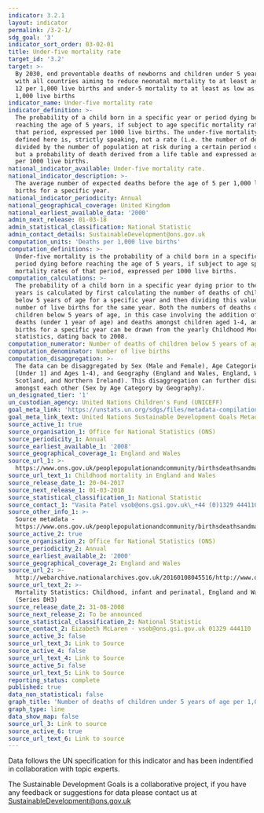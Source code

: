 ```yaml
---
indicator: 3.2.1
layout: indicator
permalink: /3-2-1/
sdg_goal: '3'
indicator_sort_order: 03-02-01
title: Under-five mortality rate
target_id: '3.2'
target: >-
  By 2030, end preventable deaths of newborns and children under 5 years of age,
  with all countries aiming to reduce neonatal mortality to at least as low as
  12 per 1,000 live births and under-5 mortality to at least as low as 25 per
  1,000 live births
indicator_name: Under-five mortality rate
indicator_definition: >-
  The probability of a child born in a specific year or period dying before
  reaching the age of 5 years, if subject to age specific mortality rates of
  that period, expressed per 1000 live births. The under-five mortality rate as
  defined here is, strictly speaking, not a rate (i.e. the number of deaths
  divided by the number of population at risk during a certain period of time)
  but a probability of death derived from a life table and expressed as a rate
  per 1000 live births.
national_indicator_available: Under-five mortality rate.
national_indicator_description: >-
  The average number of expected deaths before the age of 5 per 1,000 live
  births for a specific year. 
national_indicator_periodicity: Annual
national_geographical_coverage: United Kingdom
national_earliest_available_data: '2000'
admin_next_release: 01-03-18
admin_statistical_classification: National Statistic
admin_contact_details: SustainableDevelopment@ons.gov.uk
computation_units: 'Deaths per 1,000 live births'
computation_definitions: >-
  Under-five mortality is the probability of a child born in a specific year or
  period dying before reaching the age of 5 years, if subject to age specific
  mortality rates of that period, expressed per 1000 live births.
computation_calculations: >-
  The probability of a child born in a specific year dying prior to the age of 5
  years is calculated by first calculating the number of deaths of children
  below 5 years of age for a specific year and then dividing this value by the
  number of live births for the same year. Both the numbers of deaths of
  children below 5 years of age, in this case involving the addition of Infant
  deaths (under 1 year of age) and deaths amongst children aged 1-4, and live
  births for a specific year can be drawn from the yearly Childhood Mortality
  statistics, dating back to 2008.
computation_numerator: Number of deaths of children below 5 years of age
computation_denominator: Number of live births
computation_disaggregation: >-
  The data can be disaggregated by Sex (Male and Female), Age Categories (Infant
  [Under 1] and Ages 1-4), and Geography (England and Wales, England, Wales,
  Scotland, and Northern Ireland). This disaggregation can further disaggregated
  amongst each other (Sex by Age Category by Geography).  
un_designated_tier: '1'
un_custodian_agency: United Nations Children's Fund (UNICEFF)
goal_meta_link: 'https://unstats.un.org/sdgs/files/metadata-compilation/Metadata-Goal-3.pdf '
goal_meta_link_text: United Nations Sustainable Development Goals Metadata (PDF 225 KB)
source_active_1: true
source_organisation_1: Office for National Statistics (ONS)
source_periodicity_1: Annual
source_earliest_available_1: '2008'
source_geographical_coverage_1: England and Wales
source_url_1: >-
  https://www.ons.gov.uk/peoplepopulationandcommunity/birthsdeathsandmarriages/deaths/datasets/childmortalitystatisticschildhoodinfantandperinatalchildhoodinfantandperinatalmortalityinenglandandwales
source_url_text_1: Childhood mortality in England and Wales
source_release_date_1: 20-04-2017
source_next_release_1: 01-03-2018
source_statistical_classification_1: National Statistic
source_contact_1: "Vasita Patel vsob@ons.gsi.gov.uk\_+44 (0)1329 444110"
source_other_info_1: >-
  Source metadata -
  https://www.ons.gov.uk/peoplepopulationandcommunity/birthsdeathsandmarriages/deaths/qmis/childmortalitystatisticsqmi
source_active_2: true
source_organisation_2: Office for National Statistics (ONS)
source_periodicity_2: Annual
source_earliest_available_2: '2000'
source_geographical_coverage_2: England and Wales
source_url_2: >-
  http://webarchive.nationalarchives.gov.uk/20160108045516/http://www.ons.gov.uk/ons/rel/vsob1/mortality-statistics--childhood--infant-and-perinatal--england-and-wales--series-dh3-/index.html
source_url_text_2: >-
  Mortality Statistics: Childhood, infant and perinatal, England and Wales
  (Series DH3)
source_release_date_2: 31-08-2008
source_next_release_2: To be announced
source_statistical_classification_2: National Statistic
source_contact_2: Eizabeth McLaren - vsob@ons.gsi.gov.uk 01329 444110
source_active_3: false
source_url_text_3: Link to Source
source_active_4: false
source_url_text_4: Link to Source
source_active_5: false
source_url_text_5: Link to Source
reporting_status: complete
published: true
data_non_statistical: false
graph_title: 'Number of deaths of children under 5 years of age per 1,000 live births'
graph_type: line
data_show_map: false
source_url_3: Link to source
source_active_6: true
source_url_text_6: Link to source
---
```

Data follows the UN specification for this indicator and has been indentified in collaboration with topic experts.
  
The Sustainable Development Goals is a collaborative project, if you have any feedback or suggestions for data please contact us at <SustainableDevelopment@ons.gov.uk>
